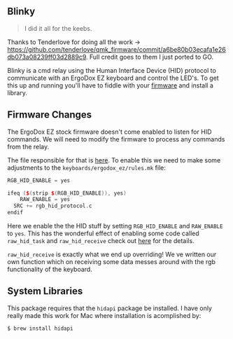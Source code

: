 ## Blinky

> I did it all for the keebs.


Thanks to Tenderlove for doing all the work -> https://github.com/tenderlove/qmk_firmware/commit/a6be80b03ecafa1e26db073a08239ff03d2889c9. Full credit goes to them I just ported to GO.

Blinky is a cmd relay using the Human Interface Device (HID) protocol to communicate with an ErgoDox EZ keyboard and control the LED's. To get this up and running you'll have to fiddle with your [firmware](github.com/dklassen/qmk_firmware) and install a library.

## Firmware Changes

The ErgoDox EZ stock firmware doesn't come enabled to listen for HID commands. We will need to modify the firmware to process any commands from the relay.

The file responsible for that is [here](https://github.com/dklassen/qmk_firmware/blob/8968344241f6c0e248d4b2c35d767aaba0accac2/keyboards/ergodox_ez/keymaps/dklassen/rgb_hid_protocol.c). To enable this we need to make some adjustments to the `keyboards/ergodox_ez/rules.mk` file:

```c++
RGB_HID_ENABLE = yes

ifeq ($(strip $(RGB_HID_ENABLE)), yes)
	RAW_ENABLE = yes
  SRC += rgb_hid_protocol.c
endif
```

Here we enable the the HID stuff by setting `RGB_HID_ENABLE` and `RAW_ENABLE` to `yes`. This has the wonderful effect of enabling some code called `raw_hid_task` and `raw_hid_receive` check out [here](https://github.com/qmk/qmk_firmware/blob/ae79b60e6bfc03c7fa84076e508f0f2241f087c2/tmk_core/protocol/lufa/lufa.c) for the details.

`raw_hid_receive` is exactly what we end up overriding! We
ve written our own function which on receiving some data messes around with the rgb functionality of the keyboard.

## System Libraries

This package requires that the `hidapi` package be installed. I have only really made this work for Mac where installation is acomplished by:

```
$ brew install hidapi
```
